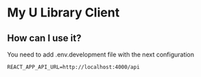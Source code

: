 # My U Library Client

## How can I use it?
You need to add .env.development file with the next configuration

```
REACT_APP_API_URL=http://localhost:4000/api
```
